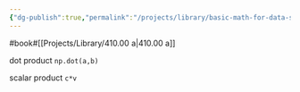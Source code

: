 ```yaml
---
{"dg-publish":true,"permalink":"/projects/library/basic-math-for-data-science-with-python/","noteIcon":"0","created":"2024-01-06T23:39:53.130+09:00","updated":"2024-01-17T10:03:06.260+09:00"}
---
```


#book#[[Projects/Library/410.00 a\|410.00 a]]





dot product
`np.dot(a,b)`

scalar product
`c*v`




